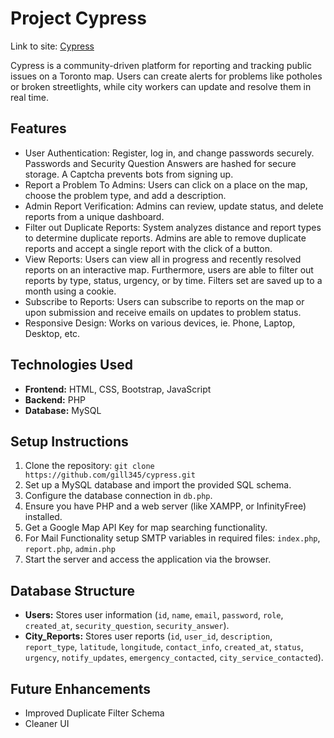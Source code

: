 <h1>Project Cypress</h1>
Link to site: <a href="https://cypress.great-site.net/">Cypress</a> 

Cypress is a community-driven platform for reporting and tracking public issues on a Toronto map. Users can create alerts for problems like potholes or broken streetlights, while city workers can update and resolve them in real time. 

## Features
- User Authentication: Register, log in, and change passwords securely. Passwords and Security Question Answers are hashed for secure storage. A Captcha prevents bots from signing up.
- Report a Problem To Admins: Users can click on a place on the map, choose the problem type, and add a description. 
- Admin Report Verification: Admins can review, update status, and delete reports from a unique dashboard.
- Filter out Duplicate Reports: System analyzes distance and report types to determine duplicate reports. Admins are able to remove duplicate reports and accept a single report with the click of a button.
- View Reports: Users can view all in progress and recently resolved reports on an interactive map. Furthermore, users are able to filter out reports by type, status, urgency, or by time. Filters set are saved up to a month using a cookie.
- Subscribe to Reports: Users can subscribe to reports on the map or upon submission and receive emails on updates to problem status.
- Responsive Design: Works on various devices, ie. Phone, Laptop, Desktop, etc. 

## Technologies Used
- **Frontend:** HTML, CSS, Bootstrap, JavaScript
- **Backend:** PHP
- **Database:** MySQL

## Setup Instructions
1. Clone the repository: `git clone https://github.com/gill345/cypress.git`
2. Set up a MySQL database and import the provided SQL schema.
3. Configure the database connection in `db.php`.
4. Ensure you have PHP and a web server (like XAMPP, or InfinityFree) installed.
5. Get a Google Map API Key for map searching functionality.
6. For Mail Functionality setup SMTP variables in required files: `index.php`, `report.php`, `admin.php`
7. Start the server and access the application via the browser.

## Database Structure
- **Users:** Stores user information (`id`, `name`, `email`, `password`, `role`, `created_at`, `security_question`, `security_answer`).
- **City_Reports:** Stores user reports (`id`, `user_id`, `description`, `report_type`, `latitude`, `longitude`, `contact_info`, `created_at`, `status`, `urgency`, `notify_updates`, `emergency_contacted`, `city_service_contacted`).


## Future Enhancements
- Improved Duplicate Filter Schema
- Cleaner UI
